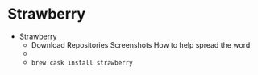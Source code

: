 # Strawberry
- [Strawberry](https://www.strawberrymusicplayer.org/)
  -  Download Repositories Screenshots How to help spread the word
  - 
  - `brew cask install strawberry`
